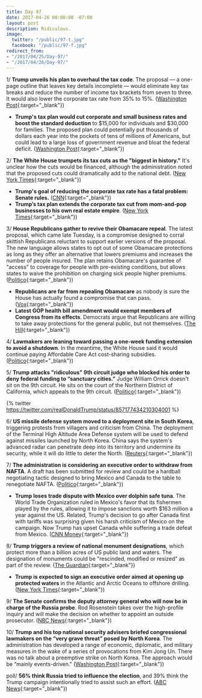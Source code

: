 ```yaml
---
title: Day 97
date: 2017-04-26 00:00:00 -07:00
layout: post
description: Ridiculous.
image:
  twitter: "/public/97-t.jpg"
  facebook: "/public/97-f.jpg"
redirect_from:
- "/2017/04/25/Day-97/"
- "/2017/04/26/Day-97/"
---
```


1/ **Trump unveils his plan to overhaul the tax code**. The proposal — a one-page outline that leaves key details incomplete — would  eliminate key tax breaks and reduce the number of income tax brackets from seven to three. It would also lower the corporate tax rate from 35% to 15%. ([Washington Post](https://www.washingtonpost.com/business/economy/trump-to-unveil-proposal-for-massive-tax-cut/2017/04/26/2097fe42-2a94-11e7-be51-b3fc6ff7faee_story.html){:target="_blank"})

* **Trump's tax plan would cut corporate and small business rates and boost the standard deduction** to $15,000 for individuals and $30,000 for families. The proposed plan could potentially put thousands of dollars each year into the pockets of tens of millions of Americans, but could lead to a large loss of government revenue and bloat the federal deficit. ([Washington Post](https://www.washingtonpost.com/business/economy/washington-braces-for-details-of-trumps-tax-reform-plan/2017/04/25/1fba8b30-29df-11e7-a616-d7c8a68c1a66_story.html){:target="_blank"})

2/ **The White House trumpets its tax cuts as the "biggest in history."** It's unclear how the cuts would be financed, although the administration noted that the proposed cuts could dramatically add to the national debt. ([New York Times](https://www.nytimes.com/2017/04/26/us/politics/trump-tax-cut-plan.html){:target="_blank"})

* **Trump's goal of reducing the corporate tax rate has a fatal problem: Senate rules.** ([CNN](http://www.cnn.com/2017/04/25/politics/donald-trump-tax-plan-senate-rules/index.html){:target="_blank"})
* **Trump’s tax plan extends the corporate tax cut from mom-and-pop businesses to his own real estate empire**. ([New York Times](https://www.nytimes.com/2017/04/25/us/politics/tax-plan-trump.html){:target="_blank"})

3/ **House Republicans gather to revive their Obamacare repeal**. The latest proposal, which came late Tuesday, is a compromise designed to corral skittish Republicans reluctant to support earlier versions of the proposal. The new language allows states to opt out of some Obamacare protections as long as they offer an alternative that lowers premiums and increases the number of people insured. The plan retains Obamacare's guarantee of "access" to coverage for people with pre-existing conditions, but allows states to waive the prohibition on charging sick people higher premiums. ([Politico](http://www.politico.com/story/2017/04/26/new-obamacare-repeal-plan-republicans-trump-237625){:target="_blank"})

* **Republicans are far from repealing Obamacare** as nobody is sure the House has actually found a compromise that can pass. ([Vox](http://www.vox.com/policy-and-politics/2017/4/26/15430182/republican-health-care-bill-revived-or-not){:target="_blank"})
* **Latest GOP health bill amendment would exempt members of Congress from its effects**. Democrats argue that Republicans are willing to take away protections for the general public, but not themselves. ([The Hill](http://thehill.com/policy/healthcare/330592-house-gop-health-bill-changes-exempt-members-of-congress){:target="_blank"})

4/ **Lawmakers are leaning toward passing a one-week funding extension to avoid a shutdown**. In the meantime, the White House said it would continue paying Affordable Care Act cost-sharing subsidies. ([Politico](http://www.politico.com/story/2017/04/26/nancy-pelosi-mick-mulvaney-clash-budget-237630){:target="_blank"})

5/ **Trump attacks "ridiculous" 9th circuit judge who blocked his order to deny federal funding to “sanctuary cities.”** Judge William Orrick doesn't sit on the 9th circuit. He sits on the court of the Northern District of California, which appeals to the 9th circuit. ([Politico](http://www.politico.com/story/2017/04/26/trump-tweets-sanctuary-cities-237620){:target="_blank"})

{% twitter https://twitter.com/realDonaldTrump/status/857177434210304001 %}

6/ **US missile defense system moved to a deployment site in South Korea**, triggering protests from villagers and criticism from China. The deployment of the Terminal High Altitude Area Defense system will be used to defend against missiles launched by North Korea. China says the system's advanced radar can penetrate deep into its territory and undermine its security, while it will do little to deter the North. ([Reuters](http://www.reuters.com/article/us-southkorea-usa-thaad-idUSKBN17R2VA){:target="_blank"})

7/ **The administration is considering an executive order to withdraw from NAFTA**. A draft has been submitted for review and could be a hardball negotiating tactic designed to bring Mexico and Canada to the table to renegotiate NAFTA. ([Politico](http://www.politico.com/story/2017/04/26/white-house-nafta-withdraw-trump-237632){:target="_blank"})

* **Trump loses trade dispute with Mexico over dolphin safe tuna**. The World Trade Organization ruled in Mexico's favor that its fishermen played by the rules, allowing it to impose sanctions worth $163 million a year against the US. Related, Trump's decision to go after Canada first with tariffs was surprising given his harsh criticism of Mexico on the campaign. Now Trump has upset Canada while suffering a trade defeat from Mexico. ([CNN Money](http://money.cnn.com/2017/04/25/news/economy/mexico-us-wto-tuna/index.html){:target="_blank"})

8/ **Trump triggers a review of national monument designations**, which protect more than a billion acres of US public land and waters. The designation of monuments could be "rescinded, modified or resized" as part of the review. ([The Guardian](https://www.theguardian.com/us-news/2017/apr/26/trump-national-monuments-review-obama-wilderness){:target="_blank"})

* **Trump is expected to sign an executive order aimed at opening up protected waters** in the Atlantic and Arctic Oceans to offshore drilling. ([New York Times](https://www.nytimes.com/2017/04/25/us/politics/national-monuments-energy-drilling.html){:target="_blank"})

9/ **The Senate confirms the deputy attorney general who will now be in charge of the Russia probe**. Rod Rosenstein takes over the high-profile inquiry and will make the decision on whether to appoint an outside prosecutor. ([NBC News](http://www.nbcnews.com/politics/politics-news/senate-confirms-deputy-attorney-general-charge-russia-probe-n750921){:target="_blank"})

10/ **Trump and his top national security advisers briefed congressional lawmakers on the “very grave threat” posed by North Korea**. The administration has developed a range of economic, diplomatic, and military measures in the wake of a series of provocations from Kim Jong Un. There was no talk about a preemptive strike on North Korea. The approach would be “mainly events-driven." ([Washington Post](https://www.washingtonpost.com/politics/white-house-briefs-senators-on-very-grave-threat-from-north-korea/2017/04/26/12a5c21a-2a9e-11e7-be51-b3fc6ff7faee_story.html){:target="_blank"})

poll/ **56% think Russia tried to influence the election**, and 39% think the Trump campaign intentionally tried to assist such an effort. ([ABC News](http://abcnews.go.com/Politics/views-russian-influence-reflect-partisan-finger-pointing-poll/story?id=47008462){:target="_blank"})
